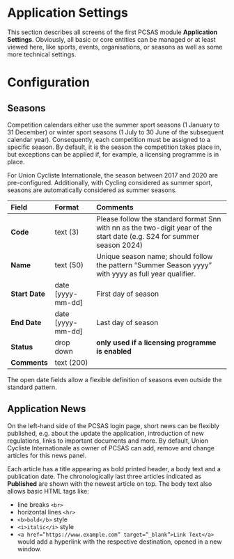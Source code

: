 # Application Settings

This section describes all screens of the first PCSAS module **Application Settings**. Obviously, 
all basic or core entities can be managed or at least viewed here, like sports, events, 
organisations, or seasons as well as some more technical settings.

# Configuration <!-- {docsify-ignore} -->

## Seasons

Competition calendars either use the summer sport seasons (1 January to 31 December) or 
winter sport seasons (1 July to 30 June of the subsequent calendar year). Consequently, 
each competition must be assigned to a specific season. By default, it is the season the 
competition takes place in, but exceptions can be applied if, for example, a licensing 
programme is in place.

For Union Cycliste Internationale, the season between 2017 and 2020 are pre-configured. Additionally, 
with Cycling considered as summer sport, seasons are automatically considered as 
summer seasons.

| **Field**      | **Format**        | **Comments**                                                                                                            |
| :------------- | :---------------- | :---------------------------------------------------------------------------------------------------------------------- |
| **Code**       | text (3)          | Please follow the standard format Snn with nn as the two-digit year of the start date (e.g. S24 for summer season 2024) |
| **Name**       | text (50)         | Unique season name; should follow the pattern “Summer Season yyyy” with yyyy as full year qualifier.                    |
| **Start Date** | date [yyyy-mm-dd] | First day of season                                                                                                     |
| **End Date**   | date [yyyy-mm-dd] | Last day of season                                                                                                      |
| **Status**     | drop down         | **only used if a licensing programme is enabled**                                                                       |
| **Comments**   | text (200)        |                                                                                                                         |

The open date fields allow a flexible definition of seasons even outside the standard pattern.

## Application News

On the left-hand side of the PCSAS login page, short news can be flexibly published, e.g. 
about the update the application, introduction of new regulations, links to important 
documents and more. By default, Union Cycliste Internationale as owner of PCSAS can add, remove and 
change articles for this news panel. 

Each article has a title appearing as bold printed header, a body text and a publication date. 
The chronologically last three articles indicated as **Published** are shown with the newest 
article on top. The body text also allows basic HTML tags like:
 
- line breaks `<br>`
- horizontal lines `<hr>`
- `<b>bold</b>` style 
- `<i>italic</i>` style 
- `<a href=”https://www.example.com” target=”_blank”>Link Text</a>` would add a hyperlink with the respective destination, opened in a new window. 